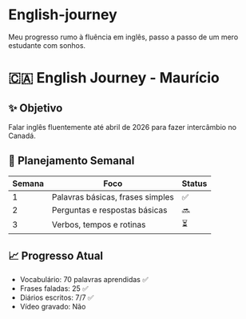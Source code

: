 # English-journey
Meu progresso rumo à fluência em inglês, passo a passo de um mero estudante com sonhos.

# 🇨🇦 English Journey - Maurício

## ✨ Objetivo
Falar inglês fluentemente até abril de 2026 para fazer intercâmbio no Canadá.

## 📆 Planejamento Semanal

| Semana | Foco                          | Status |
|--------|-------------------------------|--------|
| 1      | Palavras básicas, frases simples | ✅ |
| 2      | Perguntas e respostas básicas     | 🔜 |
| 3      | Verbos, tempos e rotinas         | ⏳ |

## 📈 Progresso Atual

- Vocabulário: 70 palavras aprendidas ✅  
- Frases faladas: 25 ✅  
- Diários escritos: 7/7 ✅  
- Vídeo gravado: Não
